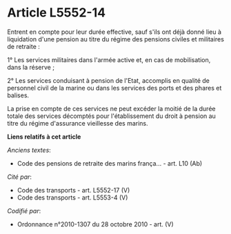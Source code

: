 # Article L5552-14

Entrent en compte pour leur durée effective, sauf s'ils ont déjà donné lieu à liquidation d'une pension au titre du régime
des pensions civiles et militaires de retraite :

1° Les services militaires dans l'armée active et, en cas de mobilisation, dans la réserve ;

2° Les services conduisant à pension de l'Etat, accomplis en qualité de personnel civil de la marine ou dans les services des
ports et des phares et balises.

La prise en compte de ces services ne peut excéder la moitié de la durée totale des services décomptés pour l'établissement
du droit à pension au titre du régime d'assurance vieillesse des marins.

**Liens relatifs à cet article**

_Anciens textes_:

  - Code des pensions de retraite des marins frança... - art. L10 (Ab)

_Cité par_:

  - Code des transports - art. L5552-17 (V)
  - Code des transports - art. L5553-4 (V)

_Codifié par_:

  - Ordonnance n°2010-1307 du 28 octobre 2010 - art. (V)
